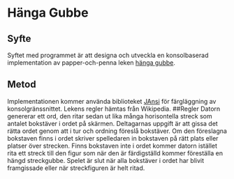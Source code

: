# Hänga Gubbe
## Syfte
Syftet med programmet är att designa och utveckla en konsolbaserad implementation av papper-och-penna leken [hänga gubbe](https://en.wikipedia.org/wiki/Hangman_game).
## Metod
Implementationen kommer använda biblioteket [JAnsi](https://fusesource.github.io/jansi/) för färgläggning av konsolgränssnittet. Lekens regler hämtas från Wikipedia.
##Regler
Datorn genererar ett ord, den ritar sedan ut lika många horisontella streck som antalet bokstäver i ordet på skärmen. Deltagarnas uppgift är att gissa det rätta ordet genom att i tur och ordning föreslå bokstäver. Om den föreslagna bokstaven finns i ordet skriver spelledaren in bokstaven på rätt plats eller platser över strecken. Finns bokstaven inte i ordet kommer datorn istället rita ett streck till den figur som när den är färdigställd kommer föreställa en hängd streckgubbe. Spelet är slut när alla bokstäver i ordet har blivit framgissade eller när streckfiguren är helt ritad.
